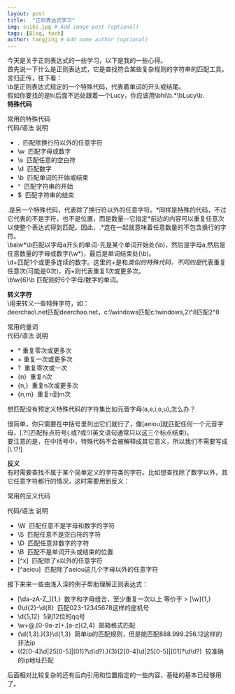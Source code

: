 ```yaml
---
layout: post
title:  "正则表达式学习"
img: suibi.jpg # Add image post (optional)
tags: [Blog, tech]
author: tangjing # Add name author (optional)
---
```

今天是关于正则表达式的一些学习，以下是我的一些心得。  
首先说一下什么是正则表达式，它是查找符合某些复杂规则的字符串的匹配工具。  
言归正传，往下看：  
\b是正则表达式规定的一个特殊代码，代表着单词的开头或结尾。  
假如你要找的是hi后面不远处跟着一个Lucy，你应该用\bhi\b.*\bLucy\b.  
**特殊代码**   
  
常用的特殊代码  
代码/语法	说明
* .	&nbsp;匹配除换行符以外的任意字符
* \w	&nbsp;匹配字母或数字
* \s	&nbsp;匹配任意的空白符
* \d	&nbsp;匹配数字
* \b	&nbsp;匹配单词的开始或结束
* ^	&nbsp;匹配字符串的开始
* $	&nbsp;匹配字符串的结束
  


.是另一个特殊代码，代表除了换行符以外的任意字符。\*同样是特殊的代码，不过它代表的不是字符，也不是位置，而是数量--它指定\*前边的内容可以重复任意次以使整个表达式得到匹配。因此，.\*连在一起就意味着任意数量的不包含换行的字符。  
\ba\w\*\b匹配以字母a开头的单词-先是某个单词开始处(\b)，然后是字母a,然后是任意数量的字母或数字(\w\*)，最后是单词结束处(\b)。  
\d+匹配1个或更多连续的数字。这里的+是和*类似的特殊代码，不同的是*代表重复任意次(可能是0次)，而+则代表重复1次或更多次。   
\b\w{6}\b 匹配刚好6个字母/数字的单词。  

**转义字符**  
\用来转义一些特殊字符，如：  
deerchao\\.net匹配deerchao.net，c:\\\windows匹配c:\windows,2\\^8匹配2^8  
  
  常用的量词  
  代码/语法	说明
* *&nbsp;重复零次或更多次
* +&nbsp;重复一次或更多次
* ?	&nbsp;重复零次或一次
* {n}	&nbsp;重复n次
* {n,}	&nbsp;重复n次或更多次
* {n,m}	&nbsp;重复n到m次

想匹配没有预定义特殊代码的字符集比如元音字母(a,e,i,o,u),怎么办？  

很简单，你只需要在中括号里列出它们就行了，像[aeiou]就匹配任何一个元音字母，[.?!]匹配标点符号(.或?或!)(英文语句通常只以这三个标点结束)。    
要注意的是，在中括号中，特殊代码不会被解释成其它意义，所以我们不需要写成[\\.\\?!]  

**反义**  
有时需要查找不属于某个简单定义的字符类的字符。比如想查找除了数字以外，其它任意字符都行的情况，这时需要用到反义：  

常用的反义代码  

代码/语法	说明  

* \W	&nbsp;匹配任意不是字母和数字的字符
* \S	&nbsp;匹配任意不是空白符的字符
* \D	&nbsp;匹配任意非数字的字符
* \B	&nbsp;匹配不是单词开头或结束的位置
* [^x]	&nbsp;匹配除了x以外的任意字符
* [^aeiou]	&nbsp;匹配除了aeiou这几个字母以外的任意字符

接下来来一些由浅入深的例子帮助理解正则表达式：

* [\da-zA-Z_]{1,} &nbsp;数字和字母组合，至少重复一次以上 等价于 > [\w]{1,}
*  0\d{2}-\d{8}  &nbsp;匹配023-12345678这样的座机号
* \d{5,12}   &nbsp;5到12位的qq号
* \w+@\.[0-9a-z]+\.[a-z]{2,4}  &nbsp;邮箱格式匹配
* (\d{1,3}\.){3}\d{1,3} &nbsp;简单ip的匹配规则，但是能匹配888.999.256.12这样的非法ip
* ((2[0-4]\d|25[0-5]|[01]?\d\d?)\.){3}(2[0-4]\d|25[0-5]|[01]?\d\d?) &nbsp;较准确的ip地址匹配

后面相对比较复杂的还有后向引用和位置指定的一些内容，基础的基本已经够用了。






